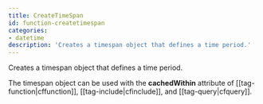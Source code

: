 ```yaml
---
title: CreateTimeSpan
id: function-createtimespan
categories:
- datetime
description: 'Creates a timespan object that defines a time period.'
---
```


Creates a timespan object that defines a time period.

The timespan object can be used with the **cachedWithin** attribute of [[tag-function|cffunction]], [[tag-include|cfinclude]], and [[tag-query|cfquery]].
